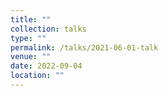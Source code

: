 ```yaml
---
title: ""
collection: talks
type: ""
permalink: /talks/2021-06-01-talk
venue: ""
date: 2022-09-04
location: ""
---
```

